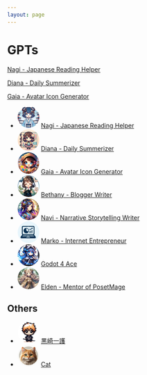 ```yaml
---
layout: page
---
```


# GPTs


<style>
img {
  border-radius: 50%; /* Creates the circle shape */
  width: 50px; /* Width of the image */
  height: 50px; /* Height of the image, should be the same as width */
  object-fit: cover; /* Ensures the image covers the area and maintains aspect ratio */
}
</style>

[Nagi - Japanese Reading Helper](/Nagi%20-%20Japanese%20Reading%20Helper/)

[Diana - Daily Summerizer](/Diana%20-%20Daily%20Summerizer/)

[Gaia - Avatar Icon Generator](/Gaia%20-%20Avatar%20Icon%20Generator/)

* <img src="/Images/JP Helper.png"/> [Nagi - Japanese Reading Helper
](https://chat.openai.com/g/g-RZzIxtfmV)
* <img src="/Images/Diary.png"/> [Diana - Daily Summerizer](https://chat.openai.com/g/g-Ab8MDH7ew)
* <img src="/Images/Gaia.png"/> [Gaia - Avatar Icon Generator
](https://chat.openai.com/g/g-jlL4p9mRY)
* <img src="/Images/Bethany.png"/> [Bethany - Blogger Writer](https://chat.openai.com/g/g-5wo37b9LF)
* <img src="/Images/Navi.png"/> [Navi - Narrative Storytelling Writer](https://chat.openai.com/g/g-NsZTxNrJJ)
* <img src="/Images/Growth Hacker.png"/> [Marko - Internet Entrepreneur](https://chat.openai.com/g/g-SwuB8aCaS)
* <img src="/Images/Godot 4 Ace.png"/> [Godot 4 Ace](https://chat.openai.com/g/g-nnCZZnRxi)
* <img src="/Images/POM Mentor.png"/> [Elden - Mentor of PosetMage](https://chat.openai.com/g/g-xd7PcVLWZ)

## Others
* <img src="/Images/黒崎一護.png"/> [黒崎一護](https://chat.openai.com/g/g-rKk4EoP1M) 
* <img src="/Images/Cat.png"/> [Cat](https://chat.openai.com/g/g-HgMNVQrXy) 

